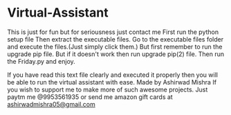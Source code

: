 # Virtual-Assistant
This is just for fun but for seriousness just contact me
First run the python setup file
Then extract the executable files.
Go to the executable files folder and execute the files.(Just simply click them.)
But first remember to run the upgrade pip file. But if it doesn't work then run upgrade pip(2) file.
Then run the Friday.py and enjoy.


If you have read this text file clearly and executed it properly then you will be able to run the virtual assistant with ease.
Made by
Ashirwad Mishra
If you wish to support me to make more of such awesome projects.
Just paytm me @9953561935 or
send me amazon gift cards at ashirwadmishra05@gmail.com
